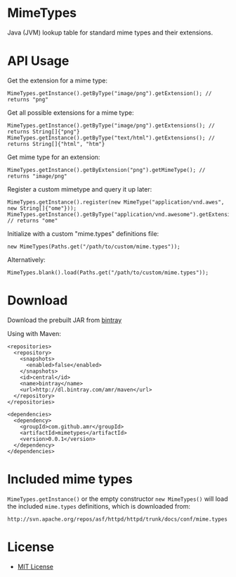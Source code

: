 # MimeTypes

Java (JVM) lookup table for standard mime types and their extensions.

# API Usage

Get the extension for a mime type:

    MimeTypes.getInstance().getByType("image/png").getExtension(); // returns "png"

Get all possible extensions for a mime type:

    MimeTypes.getInstance().getByType("image/png").getExtensions(); // returns String[]{"png"}
    MimeTypes.getInstance().getByType("text/html").getExtensions(); // returns String[]{"html", "htm"}

Get mime type for an extension:

    MimeTypes.getInstance().getByExtension("png").getMimeType(); // returns "image/png"

Register a custom mimetype and query it up later:

    MimeTypes.getInstance().register(new MimeType("application/vnd.awes", new String[]{"ome"}));
    MimeTypes.getInstance().getByType("application/vnd.awesome").getExtension(); // returns "ome"

Initialize with a custom "mime.types" definitions file:

    new MimeTypes(Paths.get("/path/to/custom/mime.types"));

Alternatively:

    MimeTypes.blank().load(Paths.get("/path/to/custom/mime.types"));

# Download

Download the prebuilt JAR from [bintray](http://dl.bintray.com/amr/maven/com/github/amr/mimetypes/0.0.1/mimetypes-0.0.1.jar)

Using with Maven:

    <repositories>
      <repository>
        <snapshots>
          <enabled>false</enabled>
        </snapshots>
        <id>central</id>
        <name>bintray</name>
        <url>http://dl.bintray.com/amr/maven</url>
      </repository>
    </repositories>

    <dependencies>
      <dependency>
        <groupId>com.github.amr</groupId>
        <artifactId>mimetypes</artifactId>
        <version>0.0.1</version>
      </dependency>
    </dependencies>

# Included mime types

`MimeTypes.getInstance()` or the empty constructor `new MimeTypes()` will load
the included `mime.types` definitions, which is downloaded from:

    http://svn.apache.org/repos/asf/httpd/httpd/trunk/docs/conf/mime.types

# License

* [MIT License](http://www.opensource.org/licenses/mit-license.php)
